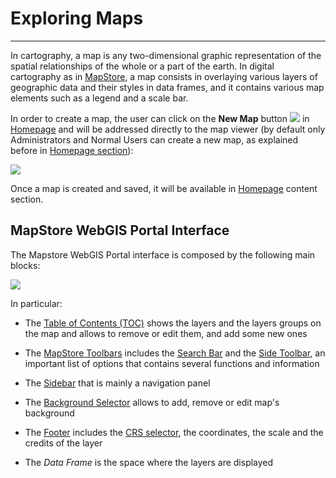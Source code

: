 # Exploring Maps

****************

In cartography, a map is any two-dimensional graphic representation of the spatial relationships of the whole or a part of the earth. In digital cartography as in [MapStore](https://mapstore.geosolutionsgroup.com/mapstore/#/), a map consists in overlaying various layers of geographic data and their styles in data frames, and it contains various map elements such as a legend and a scale bar.

In order to create a map, the user can click on the **New Map** button <img src="../img/button/new-map-icon.jpg" class="ms-docbutton"/> in [Homepage](https://mapstore.geosolutionsgroup.com/mapstore/#/) and will be addressed directly to the map viewer (by default only Administrators and Normal Users can create a new map, as explained before in [Homepage section](home-page.md#home-page)):

<img src="../img/exploring-maps/map-viewer.jpg" class="ms-docimage"/>

Once a map is created and saved, it will be available in [Homepage](https://mapstore.geosolutionsgroup.com/mapstore/#/) content section.

## MapStore WebGIS Portal Interface

The Mapstore WebGIS Portal interface is composed by the following main blocks:

<img src="../img/exploring-maps/gui.jpg" class="ms-docimage"/>

In particular:

* The [Table of Contents (TOC)](toc.md#table-of-contents) shows the layers and the layers groups on the map and allows to remove or edit them, and add some new ones

* The [MapStore Toolbars](mapstore-toolbars.md) includes the [Search Bar](mapstore-toolbars.md#search-bar) and the [Side Toolbar](mapstore-toolbars.md#side-toolbar), an important list of options that contains several functions and information

* The [Sidebar](side-bar.md#sidebar) that is mainly a navigation panel

* The [Background Selector](background.md#background-selector) allows to add, remove or edit map's background

* The [Footer](footer.md#footer) includes the [CRS selector](footer.md#crs-selector), the coordinates, the scale and the credits of the layer

* The *Data Frame* is the space where the layers are displayed
